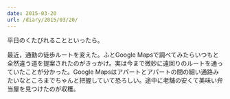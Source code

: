 ```yaml
---
date: 2015-03-20
url: /diary/2015/03/20/
---
```


平日のくたびれることといったら。

最近，通勤の徒歩ルートを変えた。ふとGoogle Mapsで調べてみたらいつもと全然違う道を提案されたのがきっかけ。実は今まで微妙に遠回りのルートを通っていたことが分かった。Google Mapsはアパートとアパートの間の細い通路みたいなところまでちゃんと把握していて恐ろしい。途中に老舗の安くて美味い弁当屋を見つけたのが収穫。